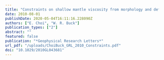 ```yaml
---
title: "Constraints on shallow mantle viscosity from morphology and deformation of fast-spreading ridges"
date: 2010-08-01
publishDate: 2020-05-04T16:11:16.228090Z
authors: ["E. Choi", "W. R. Buck"]
publication_types: ["2"]
abstract: ""
featured: false
publication: "*Geophysical Research Letters*"
url_pdf: "/uploads/ChoiBuck_GRL_2010_Constraints.pdf"
doi: "10.1029/2010GL043681"
---
```


